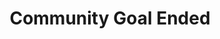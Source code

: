 ---
navigation.title: Ended
title: Community Goal Ended
description: Trigger for when a Twitch Community Goal Ends
twitchService: PubSub
variables:
  - name: title
    type: string
    description: The name of the community goal
    value: My community goal
  - name: goalAmount
    type: number
    description: The total amount required to complete the goal
  - name: goalAmountFormatted
    type: number
    description: The total amount required to complete the goal as a formatted number
  - name: contributed
    type: number
    description: The amount that has been contributed to the goal so far
  - name: contributedFormatted
    type: number
    description: The amount that has been contributed to the goal so far as a formatted number
  - name: percentComplete
    type: string
    description: The percentage that the goal has completed
    value: 73%
  - name: percentDecimal
    type: number
    description: The percentage that the goal has completed as a decimal
    value: 0.73
commonVariables:
  - TwitchUser
---